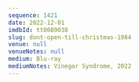 ```yaml
---
sequence: 1421
date: 2022-12-01
imdbId: tt0089038
slug: dont-open-till-christmas-1984
venue: null
venueNotes: null
medium: Blu-ray
mediumNotes: Vinegar Syndrome, 2022
---
```

